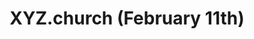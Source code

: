---
layout: default
title: XYZ.church  (February 11th)
description: A collaboratively-funded, tokenized arts community
link: /
role: Founder / Designer / Developer
---